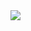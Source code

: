 <img src="https://media.discordapp.net/attachments/910534717445660725/916521112601505812/Novo_projeto_5_E916B4A.png"/>
